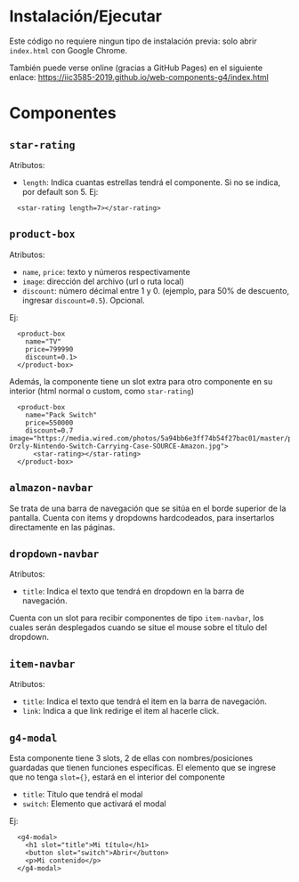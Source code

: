 ﻿# Instalación/Ejecutar
Este código no requiere ningun tipo de instalación previa: solo abrir `index.html` con Google Chrome.

También puede verse online (gracias a GitHub Pages) en el siguiente enlace: https://iic3585-2019.github.io/web-components-g4/index.html
# Componentes
## `star-rating`
Atributos: 
- `length`: Indica cuantas estrellas tendrá el componente. Si no se indica, por default son 5.
Ej:

```
  <star-rating length=7></star-rating>
```

## `product-box`
Atributos:
- `name`, `price`: texto y números respectivamente
- `image`: dirección del archivo (url o ruta local)
- `discount`: número décimal entre 1 y 0. (ejemplo, para 50% de descuento, ingresar `discount=0.5`).  Opcional.

Ej:
```
  <product-box
    name="TV"
    price=799990
    discount=0.1>
  </product-box>
```

Además, la componente tiene un slot extra para otro componente en su interior (html normal o custom, como `star-rating`)

```
  <product-box
    name="Pack Switch"
    price=550000
    discount=0.7 image="https://media.wired.com/photos/5a94bb6e3ff74b54f27bac01/master/pass/03-Orzly-Nintendo-Switch-Carrying-Case-SOURCE-Amazon.jpg">
      <star-rating></star-rating>
  </product-box> 
```

## `almazon-navbar`
Se trata de una barra de navegación que se sitúa en el borde superior de la pantalla. Cuenta con items y dropdowns hardcodeados, para insertarlos directamente en las páginas.


## `dropdown-navbar`
Atributos:
- `title`: Indica el texto que tendrá en dropdown en la barra de navegación.

Cuenta con un slot para recibir componentes de tipo `item-navbar`, los cuales serán desplegados cuando se situe el mouse sobre el título del dropdown.

## `item-navbar`
Atributos:
- `title`: Indica el texto que tendrá el item en la barra de navegación.
- `link`: Indica a que link redirige el item al hacerle click.


## `g4-modal`

Esta componente tiene 3 slots, 2 de ellas con nombres/posiciones guardadas que tienen funciones específicas. El elemento que se ingrese que no tenga `slot={}`, estará en el interior del componente
- `title`: Título que tendrá el modal
- `switch`: Elemento que activará el modal

Ej: 
```
  <g4-modal>
    <h1 slot="title">Mi título</h1>
    <button slot="switch">Abrir</button>
    <p>Mi contenido</p>
  </g4-modal>
```